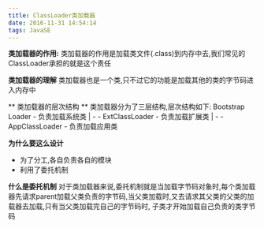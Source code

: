 ```yaml
---
title: ClassLoader类加载器
date: 2016-11-31 14:54:14
tags: JavaSE
---
```


**类加载器的作用:**
          类加载器的作用是加载类文件(.class)到内存中去,我们常见的ClassLoader承担的就是这个责任

**类加载器的理解**
          类加载器也是一个类,只不过它的功能是加载其他的类的字节码进入内存中

** 类加载器的层次结构 **
          类加载器分为了三层结构,层次结构如下:
           Bootstrap Loader  - 负责加载系统类 
            | 
               - - ExtClassLoader  - 负责加载扩展类 
                          | 
                           - - AppClassLoader  - 负责加载应用类 

**为什么要这么设计**

- 为了分工,各自负责各自的模块
- 利用了委托机制

**什么是委托机制**
          对于类加载器来说,委托机制就是当加载字节码对象时,每个类加载器先请求parent加载父类负责的字节码,当父类加载时,又去请求其父类的父类的加载器去加载,只有当父类加载完自己的字节码时,
          子类才开始加载自己负责的类字节码